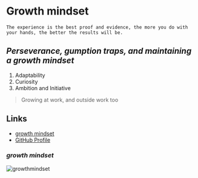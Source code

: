 # Growth mindset
 `
 The experience is the best proof and evidence, the more you do with your hands, the better the results will be.
 `

 ## _Perseverance, gumption traps, and maintaining a **growth mindset**_
1. Adaptability 
1. Curiosity
1. Ambition and Initiative
 
 >Growing at work, and outside work too

## Links

 * [growth mindset](https://www.atlassian.com/blog/inside-atlassian/growth-mindset)
 * [GitHub Profile](https://github.com/salehradwan/)

 ### _growth mindset_

 ![growthmindset](https://miro.medium.com/max/1200/1*TtlqcGNhwGaF0mOfsQJrOg.jpeg)

